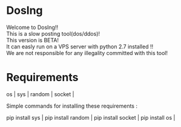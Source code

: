 # DosIng

Welcome to DosIng!!                                                  
This is a slow posting tool(dos/ddos)!                                         
This version is BETA!                                                
It can easly run on a VPS server with python 2.7 installed !!         
We are not responsible for any illegality committed with this tool!

# Requirements

os |
sys |
random |
socket |

Simple commands for installing these requirements :

pip install sys |
pip install random |
pip install socket |
pip install os |
